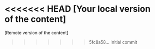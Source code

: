 <<<<<<< HEAD
[Your local version of the content]
=======
[Remote version of the content]
>>>>>>> 5fc8a58... Initial commit
